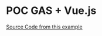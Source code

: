 # POC GAS + Vue.js

[Source Code from this example](https://scriptingwithshiva.blogspot.com/2018/08/vuejs-with-google-apps-script-web.html)
